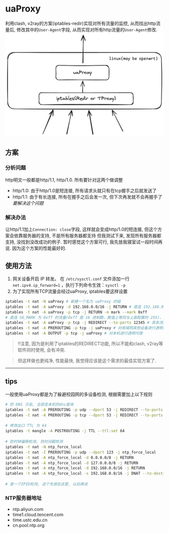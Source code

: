 # uaProxy

利用clash, v2ray的方案(iptables-redir)实现对所有流量的监控,
从而找出http流量后, 修改其中的`User-Agent`字段, 从而实现对所有http流量的`User-Agent`修改.
![uaProxy](uaProxy.png)

## 方案
### 分析问题
http明文一般都是http/1.1, http/1.0. 所有要针对这两个做调整
- http/1.0: 由于http/1.0是短连接, 所有请求头就只有在tcp握手之后就发送了
- http/1.1: 由于有长连接, 所有在握手之后会发一次, 但下次再发就不会再握手了 _要解决这个问题_

### 解决办法
让http/1.1加上`Connection: close`字段, 这样就会变成http/1.0的短连接, 但这个方案会依靠服务器的支持, 不是所有服务器都支持
但我测试下来, 发现所有服务器都支持, 没找到没改成功的例子. 暂时感觉这个方案可行, 我先放我寝室试一段时间再说. 因为这个方案的性能最好的.

## 使用方法
1. 网关设备开启 IP 转发。
在 `/etc/sysctl.conf` 文件添加一行 `net.ipv4.ip_forward=1` ，执行下列命令生效：`sysctl -p`
2. 为了实现所有TCP流量会经过uaProxy, iptables要这样设置
```sh
iptables -t nat -N uaProxy # 新建一个名为 uaProxy 的链
iptables -t nat -A uaProxy -d 192.168.0.0/16 -j RETURN # 直连 192.168.0.0/16
iptables -t nat -A uaProxy -p tcp -j RETURN -m mark --mark 0xff
# 直连 SO_MARK 为 0xff 的流量(0xff 是 16 进制数，数值上等同与上面配置的 255)，此规则目的是避免代理本机(网关)流量出现回环问题
iptables -t nat -A uaProxy -p tcp -j REDIRECT --to-ports 12345 # 其余流量转发到 12345 端口（即 uaProxy开启的redir-port）
iptables -t nat -A PREROUTING -p tcp -j uaProxy # 对局域网其他设备进行透明代理
iptables -t nat -A OUTPUT -p tcp -j uaProxy # 对本机进行透明代理
```

> ‼️注意, 因为是利用了iptables的REDIRECT功能, 所以不能和clash, v2ray等软件同时使用, 会有冲突.

> 但这样做也更纯净, 性能最快, 我觉得应该是这个需求的最佳实现方案了.


-----------------

## tips

一般使用uaProxy都是为了躲避校园网的多设备检测, 根据需要加上以下规则
```sh
# 防 DNS 污染, 全部走本机的dns查询
iptables -t nat -A PREROUTING -p udp --dport 53 -j REDIRECT --to-ports 53
iptables -t nat -A PREROUTING -p tcp --dport 53 -j REDIRECT --to-ports 53

# 修改出口 TTL 为 64
iptables -t mangle -A POSTROUTING -j TTL --ttl-set 64

# 防时钟偏移检测, 防时间戳检测
iptables -t nat -N ntp_force_local
iptables -t nat -I PREROUTING -p udp --dport 123 -j ntp_force_local
iptables -t nat -A ntp_force_local -d 0.0.0.0/8 -j RETURN
iptables -t nat -A ntp_force_local -d 127.0.0.0/8 -j RETURN
iptables -t nat -A ntp_force_local -d 192.168.0.0/16 -j RETURN
iptables -t nat -A ntp_force_local -s 192.168.0.0/16 -j DNAT --to-destination 192.168.1.1 # 根据你路由器的地址修改

# 差一个IPID检测, 这个先放在这里, 以后再说
```

### NTP服务器地址
- ntp.aliyun.com
- time1.cloud.tencent.com
- time.ustc.edu.cn
- cn.pool.ntp.org
